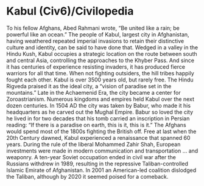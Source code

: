 # Kabul (Civ6)/Civilopedia

To his fellow Afghans, Abed Rahmani wrote, “Be united like a rain; be powerful like an ocean.” The people of Kabul, largest city in Afghanistan, having weathered repeated imperial invasions to retain their distinctive culture and identity, can be said to have done that. Wedged in a valley in the Hindu Kush, Kabul occupies a strategic location on the route between south and central Asia, controlling the approaches to the Khyber Pass. And since it has centuries of experience resisting invaders, it has produced fierce warriors for all that time. When not fighting outsiders, the hill tribes happily fought each other.
Kabul is over 3500 years old, but rarely free. The Hindu Rigveda praised it as the ideal city, a “vision of paradise set in the mountains.” Late in the Achaemenid Era, the city became a center for Zoroastrianism. Numerous kingdoms and empires held Kabul over the next dozen centuries. In 1504 AD the city was taken by Babur, who made it his headquarters as he carved out the Mughal Empire. Babur so loved the city he lived in for two decades that his tomb carried an inscription in Persian reading: “If there is a paradise on earth, this is it, this is it.”
The Afghans would spend most of the 1800s fighting the British off. Free at last when the 20th Century dawned, Kabul experienced a renaissance that spanned 60 years. During the rule of the liberal Mohammed Zahir Shah, European investments were made in modern communication and transportation … and weaponry. A ten-year Soviet occupation ended in civil war after the Russians withdrew in 1989, resulting in the repressive Taliban-controlled Islamic Emirate of Afghanistan. In 2001 an American-led coalition dislodged the Taliban, although by 2020 it seemed poised for a comeback.